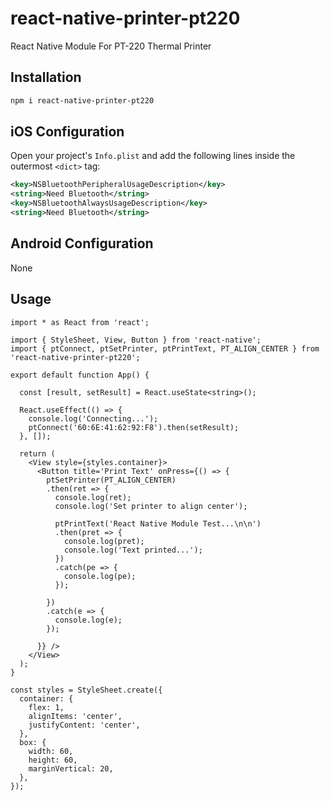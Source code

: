 # react-native-printer-pt220

React Native Module For PT-220 Thermal Printer

## Installation

```sh
npm i react-native-printer-pt220
```

## iOS Configuration

Open your project's `Info.plist` and add the following lines inside the outermost `<dict>` tag:

```xml
<key>NSBluetoothPeripheralUsageDescription</key>
<string>Need Bluetooth</string>
<key>NSBluetoothAlwaysUsageDescription</key>
<string>Need Bluetooth</string>
```

## Android Configuration

None

## Usage

```tsx
import * as React from 'react';

import { StyleSheet, View, Button } from 'react-native';
import { ptConnect, ptSetPrinter, ptPrintText, PT_ALIGN_CENTER } from 'react-native-printer-pt220';

export default function App() {

  const [result, setResult] = React.useState<string>();

  React.useEffect(() => {
    console.log('Connecting...');
    ptConnect('60:6E:41:62:92:F8').then(setResult);
  }, []);

  return (
    <View style={styles.container}>
      <Button title='Print Text' onPress={() => {
        ptSetPrinter(PT_ALIGN_CENTER)
        .then(ret => {
          console.log(ret);
          console.log('Set printer to align center');

          ptPrintText('React Native Module Test...\n\n')
          .then(pret => {
            console.log(pret);
            console.log('Text printed...');
          })
          .catch(pe => {
            console.log(pe);
          });

        })
        .catch(e => {
          console.log(e);
        });

      }} />
    </View>
  );
}

const styles = StyleSheet.create({
  container: {
    flex: 1,
    alignItems: 'center',
    justifyContent: 'center',
  },
  box: {
    width: 60,
    height: 60,
    marginVertical: 20,
  },
});
```